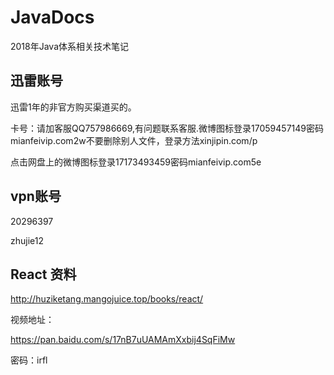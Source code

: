 # JavaDocs
2018年Java体系相关技术笔记



## 迅雷账号

迅雷1年的非官方购买渠道买的。

卡号：请加客服QQ757986669,有问题联系客服.微博图标登录17059457149密码mianfeivip.com2w不要删除别人文件，登录方法xinjipin.com/p



点击网盘上的微博图标登录17173493459密码mianfeivip.com5e



## vpn账号

20296397

zhujie12



## React 资料

http://huziketang.mangojuice.top/books/react/

视频地址：

https://pan.baidu.com/s/17nB7uUAMAmXxbij4SqFiMw

密码：irfl









